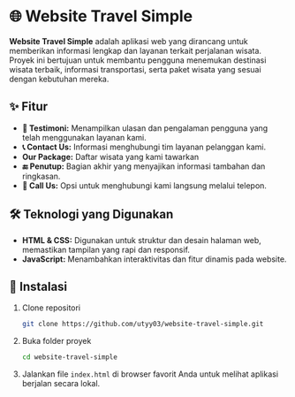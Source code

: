 # 🌐 Website Travel Simple

**Website Travel Simple** adalah aplikasi web yang dirancang untuk memberikan informasi lengkap dan layanan terkait perjalanan wisata. Proyek ini bertujuan untuk membantu pengguna menemukan destinasi wisata terbaik, informasi transportasi, serta paket wisata yang sesuai dengan kebutuhan mereka.

## ✨ Fitur

- **📝 Testimoni:** Menampilkan ulasan dan pengalaman pengguna yang telah menggunakan layanan kami.
- **📞 Contact Us:** Informasi menghubungi tim layanan pelanggan kami.
- **Our Package:** Daftar  wisata yang kami tawarkan
- **🔚 Penutup:** Bagian akhir yang menyajikan informasi tambahan dan ringkasan.
- **📲 Call Us:** Opsi untuk menghubungi kami langsung melalui telepon.

## 🛠 Teknologi yang Digunakan

- **HTML & CSS:** Digunakan untuk struktur dan desain halaman web, memastikan tampilan yang rapi dan responsif.
- **JavaScript:** Menambahkan interaktivitas dan fitur dinamis pada website.

## 🚀 Instalasi

1. Clone repositori 
   ```bash
   git clone https://github.com/utyy03/website-travel-simple.git
   ```
2. Buka folder proyek
   ```bash
   cd website-travel-simple
   ```
3. Jalankan file `index.html` di browser favorit Anda untuk melihat aplikasi berjalan secara lokal.
